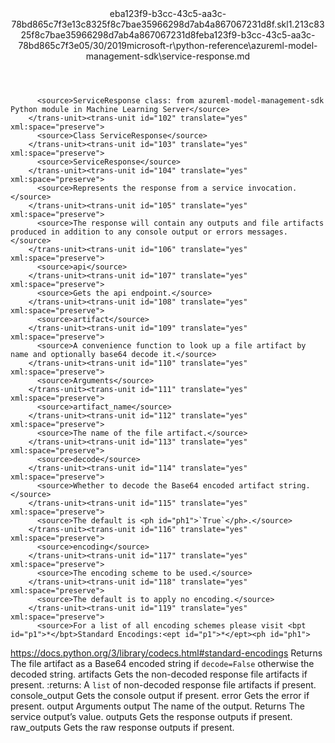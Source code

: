 <?xml version="1.0"?><xliff version="1.2" xmlns="urn:oasis:names:tc:xliff:document:1.2" xmlns:xsi="http://www.w3.org/2001/XMLSchema-instance" xsi:schemaLocation="urn:oasis:names:tc:xliff:document:1.2 xliff-core-1.2-transitional.xsd"><file datatype="xml" original="service-response.md" source-language="en-US" target-language="en-US"><header><tool tool-id="mdxliff" tool-name="mdxliff" tool-version="1.0-8ab897d" tool-company="Microsoft" /><xliffext:skl_file_name xmlns:xliffext="urn:microsoft:content:schema:xliffextensions">eba123f9-b3cc-43c5-aa3c-78bd865c7f3e13c8325f8c7bae35966298d7ab4a867067231d8f.skl</xliffext:skl_file_name><xliffext:version xmlns:xliffext="urn:microsoft:content:schema:xliffextensions">1.2</xliffext:version><xliffext:ms.openlocfilehash xmlns:xliffext="urn:microsoft:content:schema:xliffextensions">13c8325f8c7bae35966298d7ab4a867067231d8f</xliffext:ms.openlocfilehash><xliffext:ms.sourcegitcommit xmlns:xliffext="urn:microsoft:content:schema:xliffextensions">eba123f9-b3cc-43c5-aa3c-78bd865c7f3e</xliffext:ms.sourcegitcommit><xliffext:ms.lasthandoff xmlns:xliffext="urn:microsoft:content:schema:xliffextensions">05/30/2019</xliffext:ms.lasthandoff><xliffext:ms.openlocfilepath xmlns:xliffext="urn:microsoft:content:schema:xliffextensions">microsoft-r\python-reference\azureml-model-management-sdk\service-response.md</xliffext:ms.openlocfilepath></header><body><group id="content" extype="content"><trans-unit id="101" translate="yes" xml:space="preserve" restype="x-metadata">
          <source>ServiceResponse class: from azureml-model-management-sdk Python module in Machine Learning Server</source>
        </trans-unit><trans-unit id="102" translate="yes" xml:space="preserve">
          <source>Class ServiceResponse</source>
        </trans-unit><trans-unit id="103" translate="yes" xml:space="preserve">
          <source>ServiceResponse</source>
        </trans-unit><trans-unit id="104" translate="yes" xml:space="preserve">
          <source>Represents the response from a service invocation.</source>
        </trans-unit><trans-unit id="105" translate="yes" xml:space="preserve">
          <source>The response will contain any outputs and file artifacts produced in addition to any console output or errors messages.</source>
        </trans-unit><trans-unit id="106" translate="yes" xml:space="preserve">
          <source>api</source>
        </trans-unit><trans-unit id="107" translate="yes" xml:space="preserve">
          <source>Gets the api endpoint.</source>
        </trans-unit><trans-unit id="108" translate="yes" xml:space="preserve">
          <source>artifact</source>
        </trans-unit><trans-unit id="109" translate="yes" xml:space="preserve">
          <source>A convenience function to look up a file artifact by name and optionally base64 decode it.</source>
        </trans-unit><trans-unit id="110" translate="yes" xml:space="preserve">
          <source>Arguments</source>
        </trans-unit><trans-unit id="111" translate="yes" xml:space="preserve">
          <source>artifact_name</source>
        </trans-unit><trans-unit id="112" translate="yes" xml:space="preserve">
          <source>The name of the file artifact.</source>
        </trans-unit><trans-unit id="113" translate="yes" xml:space="preserve">
          <source>decode</source>
        </trans-unit><trans-unit id="114" translate="yes" xml:space="preserve">
          <source>Whether to decode the Base64 encoded artifact string.</source>
        </trans-unit><trans-unit id="115" translate="yes" xml:space="preserve">
          <source>The default is <ph id="ph1">`True`</ph>.</source>
        </trans-unit><trans-unit id="116" translate="yes" xml:space="preserve">
          <source>encoding</source>
        </trans-unit><trans-unit id="117" translate="yes" xml:space="preserve">
          <source>The encoding scheme to be used.</source>
        </trans-unit><trans-unit id="118" translate="yes" xml:space="preserve">
          <source>The default is to apply no encoding.</source>
        </trans-unit><trans-unit id="119" translate="yes" xml:space="preserve">
          <source>For a list of all encoding schemes please visit <bpt id="p1">*</bpt>Standard Encodings:<ept id="p1">*</ept><ph id="ph1">
</ph><bpt id="p2">[</bpt><ph id="ph2">https://docs.python.org/3/library/codecs.html#standard-encodings</ph><ept id="p2">](https://docs.python.org/3/library/codecs.html#standard-encodings)</ept></source>
        </trans-unit><trans-unit id="120" translate="yes" xml:space="preserve">
          <source>Returns</source>
        </trans-unit><trans-unit id="121" translate="yes" xml:space="preserve">
          <source>The file artifact as a Base64 encoded string if <ph id="ph1">`decode=False`</ph> otherwise the decoded string.</source>
        </trans-unit><trans-unit id="122" translate="yes" xml:space="preserve">
          <source>artifacts</source>
        </trans-unit><trans-unit id="123" translate="yes" xml:space="preserve">
          <source>Gets the non-decoded response file artifacts if present.</source>
        </trans-unit><trans-unit id="124" translate="yes" xml:space="preserve">
          <source>:returns: A <ph id="ph1">`list`</ph> of non-decoded response file artifacts if present.</source>
        </trans-unit><trans-unit id="125" translate="yes" xml:space="preserve">
          <source>console_output</source>
        </trans-unit><trans-unit id="126" translate="yes" xml:space="preserve">
          <source>Gets the console output if present.</source>
        </trans-unit><trans-unit id="127" translate="yes" xml:space="preserve">
          <source>error</source>
        </trans-unit><trans-unit id="128" translate="yes" xml:space="preserve">
          <source>Gets the error if present.</source>
        </trans-unit><trans-unit id="129" translate="yes" xml:space="preserve">
          <source>output</source>
        </trans-unit><trans-unit id="130" translate="yes" xml:space="preserve">
          <source>Arguments</source>
        </trans-unit><trans-unit id="131" translate="yes" xml:space="preserve">
          <source>output</source>
        </trans-unit><trans-unit id="132" translate="yes" xml:space="preserve">
          <source>The name of the output.</source>
        </trans-unit><trans-unit id="133" translate="yes" xml:space="preserve">
          <source>Returns</source>
        </trans-unit><trans-unit id="134" translate="yes" xml:space="preserve">
          <source>The service output’s value.</source>
        </trans-unit><trans-unit id="135" translate="yes" xml:space="preserve">
          <source>outputs</source>
        </trans-unit><trans-unit id="136" translate="yes" xml:space="preserve">
          <source>Gets the response outputs if present.</source>
        </trans-unit><trans-unit id="137" translate="yes" xml:space="preserve">
          <source>raw_outputs</source>
        </trans-unit><trans-unit id="138" translate="yes" xml:space="preserve">
          <source>Gets the raw response outputs if present.</source>
        </trans-unit></group></body></file></xliff>